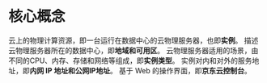 # 核心概念

云上的物理计算资源，即一台运行在数据中心的云物理服务器，也即**实例**。
描述云物理服务器所在的数据中心，即**地域和可用区**。
云物理服务器适用的场景，由不同的CPU、内存、存储和网络等组成，即**实例类型**。
实例对内和对外的服务地址，即**内网 IP 地址和公网IP地址**。
基于 Web 的操作界面，即**京东云控制台**。
